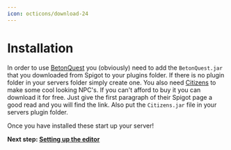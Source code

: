 ```yaml
---
icon: octicons/download-24
---
```

# Installation
In order to use <a href="https://www.spigotmc.org/resources/betonquest.2117/" target="_blank">BetonQuest</a> you (obviously)
need to add the `BetonQuest.jar` that you downloaded from Spigot to your plugins folder. If there is no plugin folder in your
servers folder simply create one.
You also need <a href="https://www.spigotmc.org/resources/citizens.13811/" target="_blank">Citizens</a> to make some cool 
looking NPC's. If you can't afford to buy it you can download it for free.
Just give the first paragraph of their Spigot page a good read and you will find the link. Also put the `Citizens.jar` file in your servers plugin folder.

Once you have installed these start up your server!

**Next step: [Setting up the editor](Setting-up-the-editor.md)**
